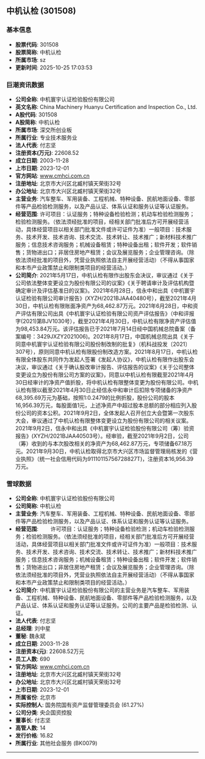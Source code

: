 ## 中机认检 (301508)

### 基本信息

- **股票代码**: 301508
- **股票简称**: 中机认检
- **所属市场**: sz
- **更新时间**: 2025-10-25 17:03:53

### 巨潮资讯数据

- **公司全称**: 中机寰宇认证检验股份有限公司
- **英文名称**: China Machinery Huanyu Certification and Inspection Co., Ltd.
- **A股代码**: 301508
- **A股简称**: 中机认检
- **所属市场**: 深交所创业板
- **所属行业**: 专业技术服务业
- **法人代表**: 付志坚
- **注册资本(万元)**: 22608.52
- **成立日期**: 2003-11-28
- **上市日期**: 2023-12-01
- **官方网站**: www.cmhci.com.cn
- **注册地址**: 北京市大兴区北臧村镇天荣街32号
- **办公地址**: 北京市大兴区北臧村镇天荣街32号
- **主营业务**: 汽车整车、军用装备、工程机械、特种设备、民航地面设备、零部件等产品检验检测服务，以及产品认证、体系认证和服务认证等认证服务。
- **经营范围**: 许可项目：认证服务；特种设备检验检测；机动车检验检测服务；检验检测服务。（依法须经批准的项目，经相关部门批准后方可开展经营活动，具体经营项目以相关部门批准文件或许可证件为准）一般项目：技术服务、技术开发、技术咨询、技术交流、技术转让、技术推广；新材料技术推广服务；信息技术咨询服务；机械设备租赁；特种设备出租；软件开发；软件销售；货物进出口；非居住房地产租赁；会议及展览服务；企业管理咨询。（除依法须经批准的项目外，凭营业执照依法自主开展经营活动）（不得从事国家和本市产业政策禁止和限制类项目的经营活动。）
- **公司简介**: 2021年5月17日，中机认检有限作出股东会决议，审议通过《关于公司依法整体变更设立为股份有限公司的议案》《关于聘请审计及评估机构暨确定审计及评估基准日的议案》。2021年6月28日，信永中和出具《中机寰宇认证检验有限公司审计报告》(XYZH/2021BJAA40480号），截至2021年4月30日，中机认检有限账面净资产为68,462.87万元。2021年6月28日，中和资产评估有限公司出具《中机寰宇认证检验有限公司资产评估报告》（中和评报字(2021)第BJV1030号），截至2021年4月30日，中机认检有限净资产评估值为98,453.84万元。该评估报告已于2021年7月14日经中国机械总院备案（备案编号：3429JXZY2021006)。2021年8月17日，中国机械总院出具《关于同意中机寰宇认证检验有限公司股份制改制的批复》（机科战投发〔2021〕307号），原则同意中机认检有限股份制改造方案。2021年8月17日，中机认检有限全体股东共同作为发起人签署《发起人协议》，中机认检有限作出股东会决议，审议通过《关于确认股改审计报告、评估报告的议案》《关于公司整体变更设立为股份有限公司方案的议案》，同意以中机认检有限截至2021年4月30日经审计的净资产值折股，将中机认检有限整体变更为股份有限公司。中机认检有限以截至2021年4月30日止经信永中和审计后扣除专项储备的净资产68,395.69万元为基础，按照1:0.2479的比例折股，股份公司的股本16,956.39万元，每股面值1元，上述净资产中超过股本总额的部分相应列入股份公司的资本公积。2021年9月2日，全体发起人召开创立大会暨第一次股东大会，审议通过了中机认检有限整体变更设立为股份有限公司的相关议案。2021年9月2日，信永中和出具《中机寰宇认证检验股份有限公司（筹）验资报告》(XYZH/2021BJAA40503号）。经审验，截至2021年9月2日，公司（筹）收到的与本次股改相关的净资产为68,462.87万元，专项储备67.18万元。2021年9月30日，中机认检取得北京市大兴区市场监督管理局核发的《营业执照》（统一社会信用代码为91110115756728827T)，注册资本16,956.39万元。

### 雪球数据

- **公司全称**: 中机寰宇认证检验股份有限公司
- **公司简称**: 中机认检
- **主营业务**: 汽车整车、军用装备、工程机械、特种设备、民航地面设备、零部件等产品检验检测服务，以及产品认证、体系认证和服务认证等认证服务。
- **经营范围**: 　　许可项目：认证服务；特种设备检验检测；机动车检验检测服务；检验检测服务。（依法须经批准的项目，经相关部门批准后方可开展经营活动，具体经营项目以相关部门批准文件或许可证件为准）一般项目：技术服务、技术开发、技术咨询、技术交流、技术转让、技术推广；新材料技术推广服务；信息技术咨询服务；机械设备租赁；特种设备出租；软件开发；软件销售；货物进出口；非居住房地产租赁；会议及展览服务；企业管理咨询。（除依法须经批准的项目外，凭营业执照依法自主开展经营活动）（不得从事国家和本市产业政策禁止和限制类项目的经营活动。）
- **公司简介**: 中机寰宇认证检验股份有限公司的主营业务是汽车整车、军用装备、工程机械、特种设备、民航地面设备、零部件等产品检验检测服务，以及产品认证、体系认证和服务认证等认证服务。公司的主要产品是检验检测、认证。
- **法人代表**: 付志坚
- **总经理**: 刘中星
- **董秘**: 魏永斌
- **成立日期**: 2003-11-28
- **注册资本(元)**: 22608.52万元
- **员工人数**: 690
- **官方网站**: www.cmhci.com.cn
- **注册地址**: 北京市大兴区北臧村镇天荣街32号
- **办公地址**: 北京市大兴区北臧村镇天荣街32号
- **上市日期**: 2023-12-01
- **所属省份**: 北京市
- **实际控制人**: 国务院国有资产监督管理委员会 (61.27%)
- **公司分类**: 央企国资控股
- **董事长**: 付志坚
- **高管人数**: 14
- **发行价格**: 16.82
- **所属行业**: 其他社会服务 (BK0079)

---